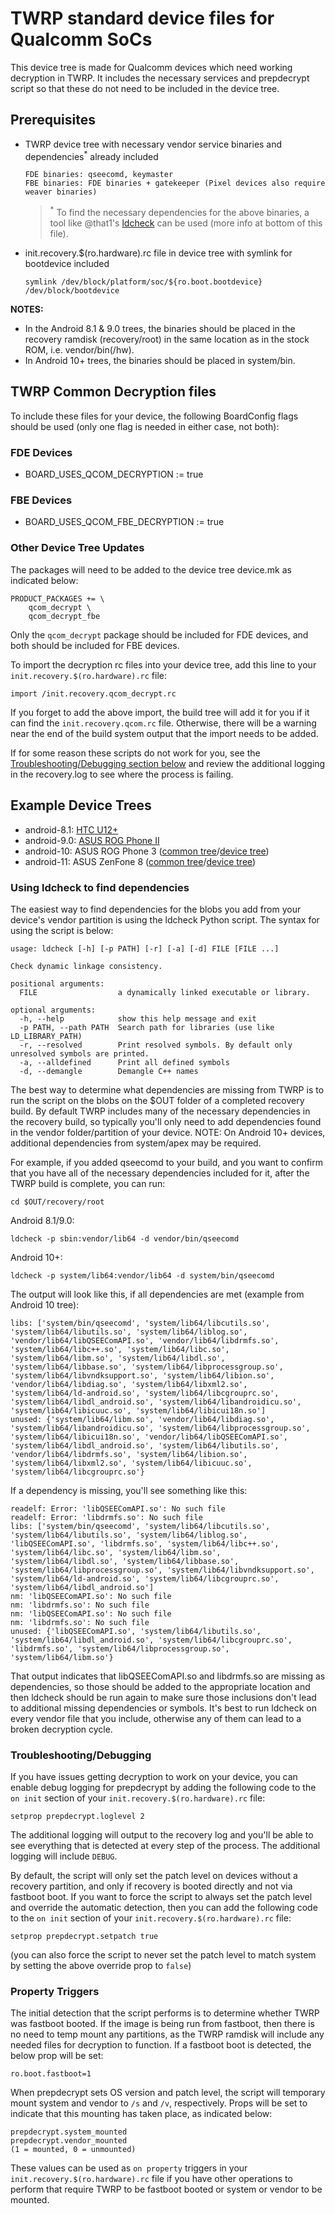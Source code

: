 # TWRP standard device files for Qualcomm SoCs

This device tree is made for Qualcomm devices which need working decryption in TWRP. It includes the necessary services and prepdecrypt script so that these do not need to be included in the device tree.

## Prerequisites
- TWRP device tree with necessary vendor service binaries and dependencies<sup>*</sup> already included
  ```
  FDE binaries: qseecomd, keymaster
  FBE binaries: FDE binaries + gatekeeper (Pixel devices also require weaver binaries)
  ```
  ><sup>*</sup> To find the necessary dependencies for the above binaries, a tool like @that1's [ldcheck](https://github.com/that1/ldcheck) can be used (more info at bottom of this file).
- init.recovery.$(ro.hardware).rc file in device tree with symlink for bootdevice included
  ```
  symlink /dev/block/platform/soc/${ro.boot.bootdevice} /dev/block/bootdevice
  ```
**NOTES:**
- In the Android 8.1 & 9.0 trees, the binaries should be placed in the recovery ramdisk (recovery/root) in the same location as in the stock ROM, i.e. vendor/bin(/hw).
- In Android 10+ trees, the binaries should be placed in system/bin.

## TWRP Common Decryption files
To include these files for your device, the following BoardConfig flags should be used (only one flag is needed in either case, not both):
### FDE Devices
- BOARD_USES_QCOM_DECRYPTION := true
### FBE Devices
- BOARD_USES_QCOM_FBE_DECRYPTION := true
### Other Device Tree Updates
The packages will need to be added to the device tree device.mk as indicated below:
```
PRODUCT_PACKAGES += \
    qcom_decrypt \
    qcom_decrypt_fbe
```
Only the `qcom_decrypt` package should be included for FDE devices, and both should be included for FBE devices.

To import the decryption rc files into your device tree, add this line to your `init.recovery.$(ro.hardware).rc` file:
```
import /init.recovery.qcom_decrypt.rc
```

If you forget to add the above import, the build tree will add it for you if it can find the `init.recovery.qcom.rc` file. Otherwise, there will be a warning near the end of the build system output that the import needs to be added.

If for some reason these scripts do not work for you, see the [Troubleshooting/Debugging section below](https://github.com/TeamWin/android_device_qcom_twrp-common/tree/android-11#troubleshootingdebugging) and review the additional logging in the recovery.log to see where the process is failing.

## Example Device Trees
- android-8.1: [HTC U12+](https://github.com/TeamWin/android_device_htc_ime/tree/android-8.1/recovery/root)
- android-9.0: [ASUS ROG Phone II](https://github.com/CaptainThrowback/android_device_asus_I001D/tree/android-9.0/recovery/root)
- android-10: ASUS ROG Phone 3 ([common tree](https://github.com/TeamWin/android_device_asus_sm8250-common/tree/android-10/recovery/root)/[device tree](https://github.com/TeamWin/android_device_asus_I003D))
- android-11: ASUS ZenFone 8 ([common tree](https://github.com/TeamWin/android_device_asus_sm8350-common/tree/android-11/recovery/root)/[device tree](https://github.com/TeamWin/android_device_asus_I006D))


### Using ldcheck to find dependencies
The easiest way to find dependencies for the blobs you add from your device's vendor partition is using the ldcheck Python script. The syntax for using the script is below:
```
usage: ldcheck [-h] [-p PATH] [-r] [-a] [-d] FILE [FILE ...]

Check dynamic linkage consistency.

positional arguments:
  FILE                  a dynamically linked executable or library.

optional arguments:
  -h, --help            show this help message and exit
  -p PATH, --path PATH  Search path for libraries (use like LD_LIBRARY_PATH)
  -r, --resolved        Print resolved symbols. By default only unresolved symbols are printed.
  -a, --alldefined      Print all defined symbols
  -d, --demangle        Demangle C++ names
```
The best way to determine what dependencies are missing from TWRP is to run the script on the blobs on the $OUT folder of a completed recovery build.
By default TWRP includes many of the necessary dependencies in the recovery build, so typically you'll only need to add dependencies found in the vendor folder/partition of your device.
NOTE: On Android 10+ devices, additional dependencies from system/apex may be required.

For example, if you added qseecomd to your build, and you want to confirm that you have all of the necessary dependencies included for it, after the TWRP build is complete, you can run:
```
cd $OUT/recovery/root
```
Android 8.1/9.0:
```
ldcheck -p sbin:vendor/lib64 -d vendor/bin/qseecomd
```
Android 10+:
```
ldcheck -p system/lib64:vendor/lib64 -d system/bin/qseecomd
```
The output will look like this, if all dependencies are met (example from Android 10 tree):
```
libs: ['system/bin/qseecomd', 'system/lib64/libcutils.so', 'system/lib64/libutils.so', 'system/lib64/liblog.so', 'vendor/lib64/libQSEEComAPI.so', 'vendor/lib64/libdrmfs.so', 'system/lib64/libc++.so', 'system/lib64/libc.so', 'system/lib64/libm.so', 'system/lib64/libdl.so', 'system/lib64/libbase.so', 'system/lib64/libprocessgroup.so', 'system/lib64/libvndksupport.so', 'system/lib64/libion.so', 'vendor/lib64/libdiag.so', 'system/lib64/libxml2.so', 'system/lib64/ld-android.so', 'system/lib64/libcgrouprc.so', 'system/lib64/libdl_android.so', 'system/lib64/libandroidicu.so', 'system/lib64/libicuuc.so', 'system/lib64/libicui18n.so']
unused: {'system/lib64/libm.so', 'vendor/lib64/libdiag.so', 'system/lib64/libandroidicu.so', 'system/lib64/libprocessgroup.so', 'system/lib64/libicui18n.so', 'vendor/lib64/libQSEEComAPI.so', 'system/lib64/libdl_android.so', 'system/lib64/libutils.so', 'vendor/lib64/libdrmfs.so', 'system/lib64/libion.so', 'system/lib64/libxml2.so', 'system/lib64/libicuuc.so', 'system/lib64/libcgrouprc.so'}
```
If a dependency is missing, you'll see something like this:
```
readelf: Error: 'libQSEEComAPI.so': No such file
readelf: Error: 'libdrmfs.so': No such file
libs: ['system/bin/qseecomd', 'system/lib64/libcutils.so', 'system/lib64/libutils.so', 'system/lib64/liblog.so', 'libQSEEComAPI.so', 'libdrmfs.so', 'system/lib64/libc++.so', 'system/lib64/libc.so', 'system/lib64/libm.so', 'system/lib64/libdl.so', 'system/lib64/libbase.so', 'system/lib64/libprocessgroup.so', 'system/lib64/libvndksupport.so', 'system/lib64/ld-android.so', 'system/lib64/libcgrouprc.so', 'system/lib64/libdl_android.so']
nm: 'libQSEEComAPI.so': No such file
nm: 'libdrmfs.so': No such file
nm: 'libQSEEComAPI.so': No such file
nm: 'libdrmfs.so': No such file
unused: {'libQSEEComAPI.so', 'system/lib64/libutils.so', 'system/lib64/libdl_android.so', 'system/lib64/libcgrouprc.so', 'libdrmfs.so', 'system/lib64/libprocessgroup.so', 'system/lib64/libm.so'}
```
That output indicates that libQSEEComAPI.so and libdrmfs.so are missing as dependencies, so those should be added to the appropriate location and then ldcheck should be run again to make sure those inclusions don't lead to additional missing dependencies or symbols.
It's best to run ldcheck on every vendor file that you include, otherwise any of them can lead to a broken decryption cycle.

### Troubleshooting/Debugging
If you have issues getting decryption to work on your device, you can enable debug logging for prepdecrypt by adding the following code to the `on init` section of your `init.recovery.$(ro.hardware).rc` file:
```
setprop prepdecrypt.loglevel 2
```
The additional logging will output to the recovery log and you'll be able to see everything that is detected at every step of the process. The additional logging will include `DEBUG`.

By default, the script will only set the patch level on devices without a recovery partition, and only if recovery is booted directly and not via fastboot boot. If you want to force the script to always set the patch level and override the automatic detection, then you can add the following code to the `on init` section of your `init.recovery.$(ro.hardware).rc` file:
```
setprop prepdecrypt.setpatch true
```
(you can also force the script to never set the patch level to match system by setting the above override prop to `false`)

### Property Triggers
The initial detection that the script performs is to determine whether TWRP was fastboot booted. If the image is being run from fastboot, then there is no need to temp mount any partitions, as the TWRP ramdisk will include any needed files for decryption to function.
If a fastboot boot is detected, the below prop will be set:
```
ro.boot.fastboot=1
```
When prepdecrypt sets OS version and patch level, the script will temporary mount system and vendor to `/s` and `/v`, respectively. Props will be set to indicate that this mounting has taken place, as indicated below:
```
prepdecrypt.system_mounted
prepdecrypt.vendor_mounted
(1 = mounted, 0 = unmounted)
```
These values can be used as `on property` triggers in your `init.recovery.$(ro.hardware).rc` file if you have other operations to perform that require TWRP to be fastboot booted or system or vendor to be mounted.
